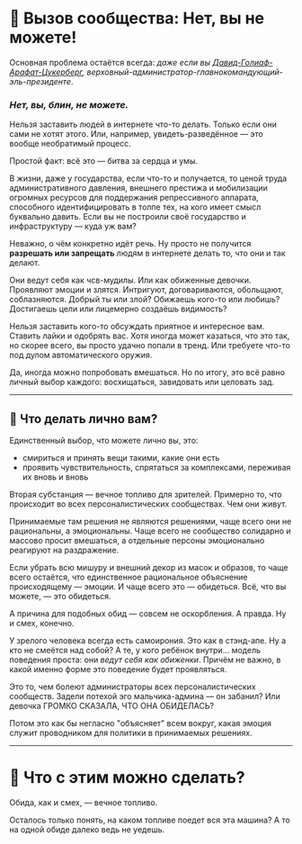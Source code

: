 # 🚫 Вызов сообщества: Нет, вы не можете!

Основная проблема остаётся всегда: *даже если вы [Давид-Голиаф-Арафат-Цукерберг](https://www.litres.ru/book/viktor-pelevin/snuff-2547755/citata/2526d27c9d7611e7b55b002590591206), верховный-администратор-главнокомандующий-эль-президенте*.

### *Нет, вы, блин, не можете.*

Нельзя заставить людей в интернете что-то делать. Только если они сами не хотят этого. 
Или, например, увидеть-разведённое — это вообще необратимый процесс.

Простой факт: всё это — битва за сердца и умы.

В жизни, даже у государства, если что-то и получается, то ценой труда административного давления, внешнего престижа и мобилизации огромных ресурсов для поддержания репрессивного аппарата, способного идентифицировать в толпе тех, на кого имеет смысл буквально давить. Если вы не построили своё государство и инфраструктуру — куда уж вам?

Неважно, о чём конкретно идёт речь. Ну просто не получится **разрешать или запрещать** людям в интернете делать то, что они и так делают.

Они ведут себя как чсв-мудилы. Или как обиженные девочки. Проявляют эмоции и злятся. Интригуют, договариваются, обольщают, соблазняются. Добрый ты или злой? Обижаешь кого-то или любишь? Достигаешь цели или лицемерно создаёшь видимость?

Нельзя заставить кого-то обсуждать приятное и интересное вам. 
Ставить лайки и одобрять вас. 
Хотя иногда может казаться, что это так, но скорее всего, вы просто удачно попали в тренд. 
Или требуете что-то под дулом автоматического оружия.

Да, иногда можно попробовать вмешаться. Но по итогу, это всё равно личный выбор каждого: восхищаться, завидовать или целовать зад.

---

## 🧠 Что делать лично вам?

Единственный выбор, что можете лично вы, это:
- смириться и принять вещи такими, какие они есть
- проявить чувствительность, спрятаться за комплексами, переживая их вновь и вновь

Вторая субстанция — вечное топливо для зрителей. Примерно то, что происходит во всех персоналистических сообществах. Чем они живут.

Принимаемые там решения не являются решениями, чаще всего они не рациональны, а эмоциональны. Чаще всего не сообщество солидарно и массово просит вмешаться, а отдельные персоны эмоционально реагируют на раздражение.

Если убрать всю мишуру и внешний декор из масок и образов, то чаще всего остаётся, что единственное рациональное объяснение происходящему — эмоции. И чаще всего это — обидеться. Всё, что вы можете, — это обидеться.

А причина для подобных обид — совсем не оскорбления. А правда. Ну и смех, конечно.

У зрелого человека всегда есть самоирония. Это как в стэнд-апе. Ну а кто не смеётся над собой?
А те, у кого ребёнок внутри... модель поведения проста: они *ведут себя как обиженки*. Причём не важно, в какой именно форме это поведение будет проявляться.

Это то, чем болеют администраторы всех персоналистических сообществ. Задели потехой эго мальчика-админа — он забанил? Или девочка ГРОМКО СКАЗАЛА, ЧТО ОНА ОБИДЕЛАСЬ?

Потом это как бы негласно "объясняет" всем вокруг, какая эмоция служит проводником для политики в принимаемых решениях.

---

# 🔧 Что с этим можно сделать?

Обида, как и смех, — вечное топливо.

Осталось только понять, на каком топливе поедет вся эта машина? А то на одной обиде далеко ведь не уедешь.



